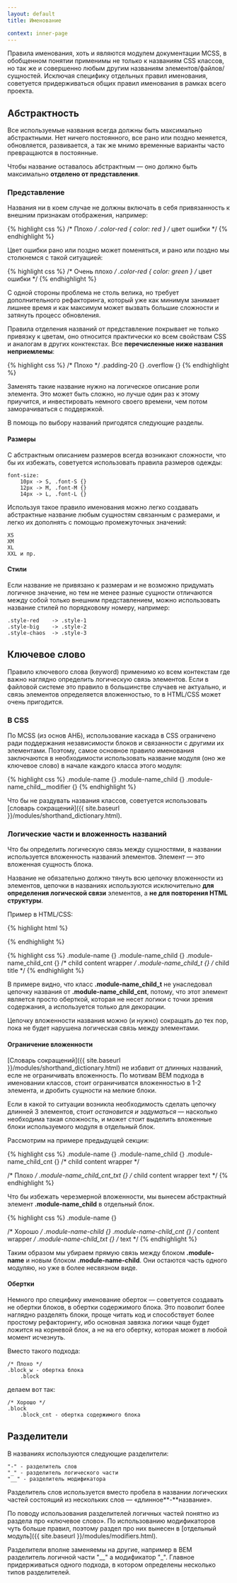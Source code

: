 ```yaml
---
layout: default
title: Именование

context: inner-page
---
```


Правила именования, хоть и являются модулем документации MCSS, в обобщенном понятии применимы не только к названиям CSS классов, но так же и совершенно любым другим названиям элементов/файлов/сущностей. Исключая специфику отдельных правил именования, советуется придерживаться общих правил именования в рамках всего проекта.

## Абстрактность

Все используемые названия всегда должны быть максимально абстрактными. Нет ничего постоянного, все рано или поздно меняется, обновляется, развивается, а так же мнимо временные варианты часто превращаются в постоянные.

Чтобы название оставалось абстрактным — оно должно быть максимально **отделено от представления**.

### Представление

Названия ни в коем случае не должны включать в себя привязанность к внешним признакам отображения, например:

{% highlight css %}
/* Плохо */
.color-red { color: red } /* цвет ошибки */
{% endhighlight %}

Цвет ошибки рано или поздно может поменяться, и рано или поздно мы столкнемся с такой ситуацией:

{% highlight css %}
/* Очень плохо */
.color-red { color: green } /* цвет ошибки */
{% endhighlight %}

С одной стороны проблема не столь велика, но требует дополнительного рефакторинга, который уже как минимум занимает лишнее время и как максимум может вызвать большие сложности и затянуть процесс обновления.

Правила отделения названий от представление покрывает не только привязку к цветам, оно относится практически ко всем свойствам CSS и аналогам в других конктекстах. Все **перечисленные ниже названия неприемлемы**:

{% highlight css %}
/* Плохо */
.padding-20 {}
.overflow {}
{% endhighlight %}

Заменять такие название нужно на логическое описание роли элемента. Это может быть сложно, но лучше один раз к этому приучится, и инвестировать немного своего времени, чем потом заморачиваться с поддержкой. 

В помощь по выбору названий пригодятся следующие разделы.

#### Размеры

С абстрактным описанием размеров всегда возникают сложности, что бы их избежать, советуется использовать правила размеров одежды:

	font-size:
		10px -> S, .font-S {}
		12px -> M, .font-M {}
		14px -> L, .font-L {}

Используя такое правило именования можно легко создавать абстрактные название любым сущностям связанным с размерами, и легко их дополнять с помощью промежуточных значений:

	XS
	XM
	XL
	XXL и пр.

#### Cтили

Если название не привязано к размерам и не возможно придумать логичное значение, но тем не менее разные сущности отличаются между собой только внешним представлением, можно использовать название стилей по порядковому номеру, например:

	.style-red    -> .style-1
	.style-big    -> .style-2
	.style-chaos  -> .style-3

## Ключевое слово

Правило ключевого слова (keyword) применимо ко всем контекстам где важно наглядно определить логическую связь элементов. Если в файловой системе это правило в большинстве случаев не актуально, и связь элементов определяется вложенностью, то в HTML/CSS может очень пригодится.

### В CSS

По MCSS (из основ АНБ), использование каскада в CSS ограничено ради поддержания независимости блоков и связанности с другими их элементами. Поэтому, самое основное правило именования заключаются в необходимости использовать название модуля (оно же ключевое слово) в начале каждого класса этого модуля:

{% highlight css %}
.module-name {}
.module-name_child {}
.module-name_child__modifier {}
{% endhighlight %}

Что бы не раздувать названия классов, советуется использовать [cловарь сокращений]({{ site.baseurl }}/modules/shorthand_dictionary.html).

### Логические части и вложенность названий

Что бы определить логическую связь между сущностями, в названии используется вложенность названий элементов. Элемент — это вложенная сущность блока.

Название не обязательно должно тянуть всю цепочку вложенности из элементов, цепочки в названиях используются исключительно **для определения логической связи** элементов, а **не для повторения HTML структуры**.

Пример в HTML/CSS:

{% highlight html %}
<div class="module-name">
    <div class="module-name_child">
        <div class="module-name_child_cnt">
            <div class="module-name_child_t">
        </div>
    </div>
</div>
{% endhighlight %}

{% highlight css %}
.module-name {}
.module-name_child {}
.module-name_child_cnt {} /* child content wrapper */
.module-name_child_t {} /* child title */
{% endhighlight %}

В примере видно, что класс **.module-name\_child_t** не унаследовал цепочку названия от **.module-name\_child_cnt**, потому, что этот элемент является просто оберткой, которая не несет логики с точки зрения содержания, а используется только для декорации.

Цепочку вложенности названия можно (и нужно) сокращать до тех пор, пока не будет нарушена логическая связь между элементами. 

#### Ограничение вложенности

[Словарь сокращений]({{ site.baseurl }}/modules/shorthand_dictionary.html) не избавит от длинных названий, есле не ограничивать вложенность. По мотивам BEM подхода в именовании классов, стоит ограничиватся вложенностью в 1-2 элемента, и дробить сущности на мелкие блоки.

Если в какой то ситуации возникла необходимость сделать цепочку длинней 3 элементов, стоит *остановится и задуматься* — насколько необходима такая сложность, и может стоит выделить вложенные блоки используемого модуля в отдельный блок.

Рассмотрим на примере предыдущей секции:

{% highlight css %}
.module-name {}
.module-name_child {}
.module-name_child_cnt {} /* child content wrapper */

/* Плохо */
.module-name_child_cnt_txt {} /* child content wrapper text */
{% endhighlight %}

Что бы избежать черезмерной вложенности, мы вынесем абстрактный элемент **.module-name_child** в отдельный блок.

{% highlight css %}
.module-name {}

/* Хорошо */
.module-name-child {}
.module-name-child_cnt {} /* content wrapper */
.module-name-child_txt {} /* text */
{% endhighlight %}

Таким образом мы убираем прямую связь между блоком **.module-name** и новым блоком **.module-name-child**. Они остаются часть одного модуляю, но уже в более несвязном виде.

#### Обертки

Немного про специфику именование оберток — советуется создавать не обертки блоков, в обертки содержимого блока. Это позволит более наглядно разделять блоки, проще читать код и способствует более простому рефакторингу, ибо основная завязка логики чаще будет ложится на корневой блок, а не на его обертку, которая может в любой момент исчезнуть.

Вместо такого подхода:

	/* Плохо */
	.block_w - обертка блока	
		.block

делаем вот так:

	/* Хорошо */
	.block
		.block_cnt - обертка содержимого блока

## Разделители

В названиях используются следующие разделители:

	"-" - разделитель слов
	"_" - разделитель логического части
	"__" - разделитель модификатора

Разделитель слов используется вместо пробела в названии логических частей состоящий из нескольких слов — «длинное**-**название».

По поводу использования разделителей логичных частей понятно из раздела про «ключевое слово». По использованию модификаторов чуть больше правил, поэтому раздел про них вынесен в [отдельный модуль]({{ site.baseurl }}/modules/modifiers.html).

Разделители вполне заменяемы на другие, например в BEM разделитель логичной части "\_\_" а модификатор "_". Главное придерживаться одного подхода, в котором определены несколько типов разделителей.